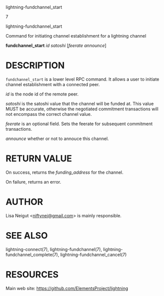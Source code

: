 lightning-fundchannel\_start

7

lightning-fundchannel\_start

Command for initiating channel establishment for a lightning channel

**fundchannel\_start** *id* *satoshi* \[*feerate* *announce*\]

DESCRIPTION
===========

`fundchannel_start` is a lower level RPC command. It allows a user to
initiate channel establishment with a connected peer.

*id* is the node id of the remote peer.

*satoshi* is the satoshi value that the channel will be funded at. This
value MUST be accurate, otherwise the negotiated commitment transactions
will not encompass the correct channel value.

*feerate* is an optional field. Sets the feerate for subsequent
commitment transactions.

*announce* whether or not to annouce this channel.

RETURN VALUE
============

On success, returns the *funding\_address* for the channel.

On failure, returns an error.

AUTHOR
======

Lisa Neigut &lt;<niftynei@gmail.com>&gt; is mainly responsible.

SEE ALSO
========

lightning-connect(7), lightning-fundchannel(7),
lightning-fundchannel\_complete(7), lightning-fundchannel\_cancel(7)

RESOURCES
=========

Main web site: <https://github.com/ElementsProject/lightning>
